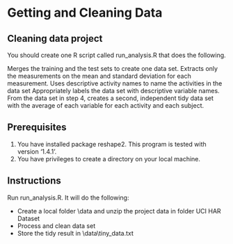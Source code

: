 # Getting and Cleaning Data

## Cleaning data project

You should create one R script called run_analysis.R that does the following.

Merges the training and the test sets to create one data set.
Extracts only the measurements on the mean and standard deviation for each measurement.
Uses descriptive activity names to name the activities in the data set
Appropriately labels the data set with descriptive variable names.
From the data set in step 4, creates a second, independent tidy data set with the average of each variable for each activity and each subject.

## Prerequisites
1. You have installed package reshape2. This program is tested with version ‘1.4.1’.
2. You have privileges to create a directory on your local machine.

## Instructions
Run run_analysis.R. It will do the following:
* Create a local folder \data and unzip the project data in folder UCI HAR Dataset
* Process and clean data set
* Store the tidy result in \data\tiny_data.txt
